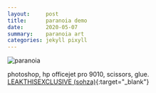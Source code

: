 ```yaml
---
layout:     post
title:      paranoia demo
date:       2020-05-07
summary:    paranoia art
categories: jekyll pixyll
---
```


![paranoia](https://i.imgur.com/6E6VYPI.jpg)

photoshop, hp officejet pro 9010, scissors, glue. <br />
[LEAKTHISEXCLUSIVE (sohza)](https://www.dropbox.com/s/4i1kn7zkt0gx77g/PARANOIA.mp3?dl=0){:target="_blank"}
